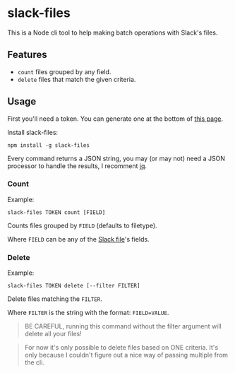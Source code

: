 # slack-files

This is a Node cli tool to help making batch operations with Slack's files.

## Features

- `count` files grouped by any field.
- `delete` files that match the given criteria.

## Usage

First you'll need a token.
You can generate one at the bottom of [this page](https://api.slack.com/web).

Install slack-files:

    npm install -g slack-files

Every command returns a JSON string, you may (or may not) need a JSON processor
to handle the results, I recomment [jq](https://stedolan.github.io/jq/).

### Count

Example:

    slack-files TOKEN count [FIELD]

Counts files grouped by `FIELD` (defaults to filetype).

Where `FIELD` can be any of the [Slack file](https://api.slack.com/types/file)'s
fields.

### Delete

Example:

    slack-files TOKEN delete [--filter FILTER]

Delete files matching the `FILTER`.

Where `FILTER` is the string with the format: `FIELD=VALUE`.

> BE CAREFUL, running this command without the filter argument will delete all
> your files!

> For now it's only possible to delete files based on ONE criteria.
> It's only because I couldn't figure out a nice way of passing multiple from the cli.
